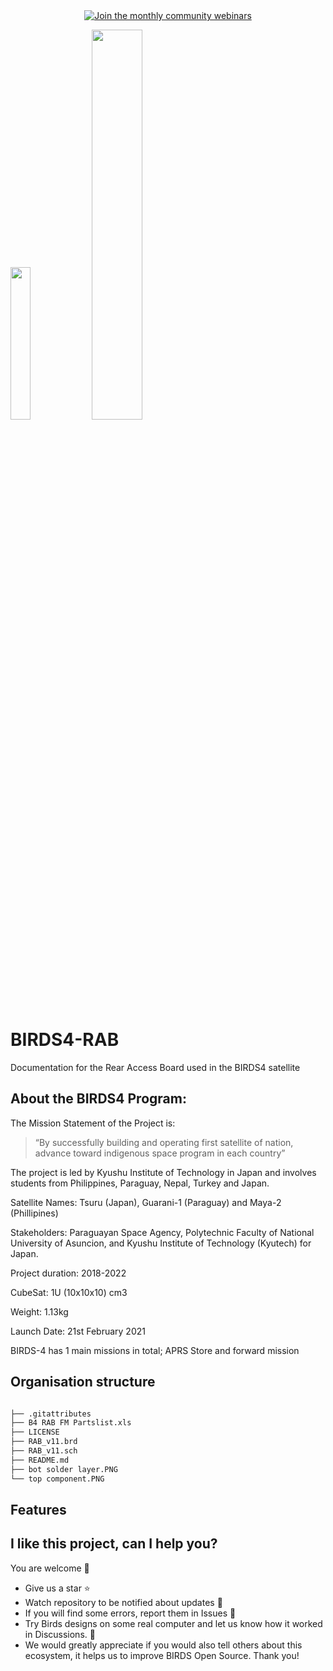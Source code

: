 
<div align="center">
  <a href="https://lean-sat.org/opensource/">
  <img alt="Join the monthly community webinars" src="https://img.shields.io/badge/join_our-monthly_webinars-orange" />
  </a>
</div>


<img  width="25%" src="https://github.com/BIRDSOpenSource/BIRDS4-ProceduresAndReports/assets/100206676/055720a1-5845-43c9-b26e-dfcc6dc78b23"> <img width="40%" src="https://github.com/BIRDSOpenSource/BIRDS4-ProceduresAndReports/assets/100206676/4adeca5e-c683-47f9-b4a4-c95ebf40f177">


# BIRDS4-RAB
 Documentation for the Rear Access Board used in the BIRDS4 satellite


## About the BIRDS4 Program:

The Mission Statement of the Project is:

> “By successfully building and operating first satellite of nation, advance toward indigenous space program in each country”

The project is led by Kyushu Institute of Technology in Japan and involves students from Philippines, Paraguay, Nepal, Turkey and Japan.

Satellite Names: Tsuru (Japan), Guarani-1 (Paraguay) and Maya-2 (Phillipines)

Stakeholders:  Paraguayan Space Agency, Polytechnic Faculty of National University of Asuncion, and Kyushu Institute of Technology (Kyutech) for Japan.

Project duration: 2018-2022

CubeSat: 1U (10x10x10) cm3

Weight: 1.13kg

Launch Date: 21st February 2021 

BIRDS-4 has 1 main missions in total; APRS Store and forward mission

## Organisation structure

```bash

├── .gitattributes
├── B4 RAB FM Partslist.xls
├── LICENSE
├── RAB_v11.brd
├── RAB_v11.sch
├── README.md
├── bot solder layer.PNG
└── top component.PNG

```

## Features


## I like this project, can I help you?
You are welcome 🙂

* Give us a star ⭐
* Watch repository to be notified about updates 👀
* If you will find some errors, report them in Issues 🐞
* Try Birds designs on some real computer and let us know how it worked in Discussions. 💬
* We would greatly appreciate if you would also tell others about this ecosystem, it helps us to improve BIRDS Open Source. Thank you!
